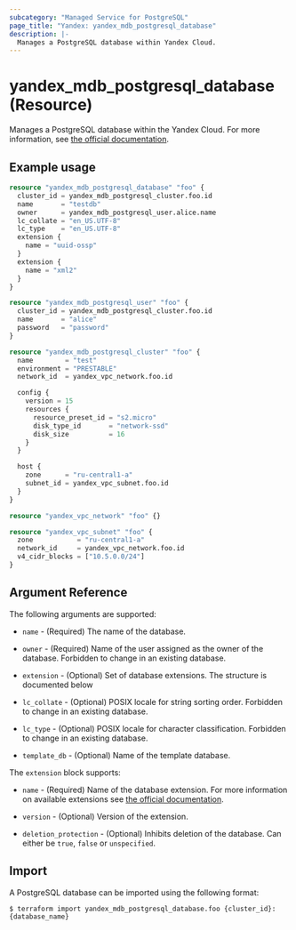 ```yaml
---
subcategory: "Managed Service for PostgreSQL"
page_title: "Yandex: yandex_mdb_postgresql_database"
description: |-
  Manages a PostgreSQL database within Yandex Cloud.
---
```


# yandex_mdb_postgresql_database (Resource)

Manages a PostgreSQL database within the Yandex Cloud. For more information, see [the official documentation](https://cloud.yandex.com/docs/managed-postgresql/).

## Example usage

```terraform
resource "yandex_mdb_postgresql_database" "foo" {
  cluster_id = yandex_mdb_postgresql_cluster.foo.id
  name       = "testdb"
  owner      = yandex_mdb_postgresql_user.alice.name
  lc_collate = "en_US.UTF-8"
  lc_type    = "en_US.UTF-8"
  extension {
    name = "uuid-ossp"
  }
  extension {
    name = "xml2"
  }
}

resource "yandex_mdb_postgresql_user" "foo" {
  cluster_id = yandex_mdb_postgresql_cluster.foo.id
  name       = "alice"
  password   = "password"
}

resource "yandex_mdb_postgresql_cluster" "foo" {
  name        = "test"
  environment = "PRESTABLE"
  network_id  = yandex_vpc_network.foo.id

  config {
    version = 15
    resources {
      resource_preset_id = "s2.micro"
      disk_type_id       = "network-ssd"
      disk_size          = 16
    }
  }

  host {
    zone      = "ru-central1-a"
    subnet_id = yandex_vpc_subnet.foo.id
  }
}

resource "yandex_vpc_network" "foo" {}

resource "yandex_vpc_subnet" "foo" {
  zone           = "ru-central1-a"
  network_id     = yandex_vpc_network.foo.id
  v4_cidr_blocks = ["10.5.0.0/24"]
}
```

## Argument Reference

The following arguments are supported:

* `name` - (Required) The name of the database.

* `owner` - (Required) Name of the user assigned as the owner of the database. Forbidden to change in an existing database.

* `extension` - (Optional) Set of database extensions. The structure is documented below

* `lc_collate` - (Optional) POSIX locale for string sorting order. Forbidden to change in an existing database.

* `lc_type` - (Optional) POSIX locale for character classification. Forbidden to change in an existing database.

* `template_db` - (Optional) Name of the template database.

The `extension` block supports:

* `name` - (Required) Name of the database extension. For more information on available extensions see [the official documentation](https://cloud.yandex.com/docs/managed-postgresql/operations/cluster-extensions).

* `version` - (Optional) Version of the extension.

* `deletion_protection` - (Optional) Inhibits deletion of the database. Can either be `true`, `false` or `unspecified`.

## Import

A PostgreSQL database can be imported using the following format:

```
$ terraform import yandex_mdb_postgresql_database.foo {cluster_id}:{database_name}
```
